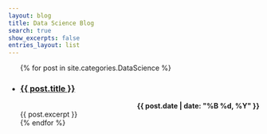 ```yaml
---
layout: blog
title: Data Science Blog
search: true
show_excerpts: false
entries_layout: list
---
```


<ul>
  {% for post in site.categories.DataScience %}
    <li>
      <h3 id="page-title" class="page-title p-name">
        <a href="{{ post.url }}">{{ post.title }}</a>
      </h3>
      <span class="entry-date" style="font-weight:bold;float:right"><time datetime="{{ post.date | date_to_xmlschema }}">{{ post.date | date: "%B %d, %Y" }}</time></span>
      <br>
      {{ post.excerpt }}
    </li>
  {% endfor %}
</ul>
